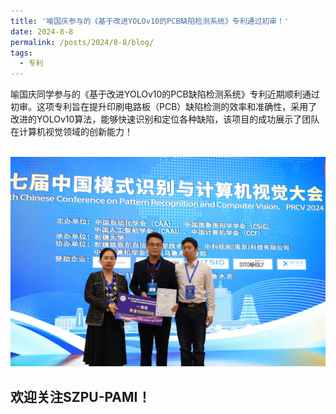 ```yaml
---
title: '喻国庆参与的《基于改进YOLOv10的PCB缺陷检测系统》专利通过初审！'
date: 2024-8-8
permalink: /posts/2024/8-8/blog/
tags:
  - 专利
---
```


喻国庆同学参与的《基于改进YOLOv10的PCB缺陷检测系统》专利近期顺利通过初审。这项专利旨在提升印刷电路板（PCB）缺陷检测的效率和准确性，采用了改进的YOLOv10算法，能够快速识别和定位各种缺陷，该项目的成功展示了团队在计算机视觉领域的创新能力！

<br/><img src='/resources/prcv.jpg'>



欢迎关注SZPU-PAMI！
------
